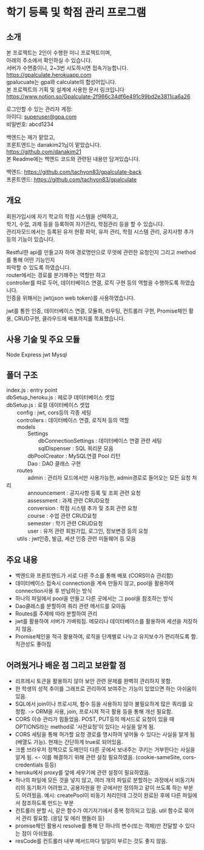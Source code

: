 # 학기 등록 및 학점 관리 프로그램
   
   
## 소개
  
본 프로젝트는 2인이 수행한 미니 프로젝트이며,   
아래의 주소에서 확인하실 수 있습니다.  
서버가 수면중이니, 2~3번 시도하시면 접속가능합니다.  
https://gpalculate.herokuapp.com   
gpalucuate는 gpa와 calculate의 합성어입니다.   
본 프로젝트의 기획 및 설계에 사용한 문서 링크입니다   
https://www.notion.so/Gpalculate-2f966c34df6e491c99bd2e3811ca6a26   

로그인할 수 있는 관리자 계정:   
아이디: superuser@gpa.com   
비밀번호: abcd1234   
  
백엔드는 제가 맡았고,  
프론트엔드는 danakim21님이 맡았습니다.  
https://github.com/danakim21  
본 Readme에는 백엔드 코드와 관련된 내용만 담겨있습니다.  
    
백엔드: https://github.com/tachyon83/gpalculate-back   
프론트엔드: https://github.com/tachyon83/gpalculate   
   
     
        
## 개요
   
회원가입시에 자기 학교의 학점 시스템을 선택하고,    
학기, 수업, 과제 등을 등록하여 자기관리, 학점관리 등을 할 수 있습니다.   
관리자모드에서는 등록된 유저 현황 파악, 유저 관리, 학점 시스템 관리, 공지사항 추가 등의 기능이 있습니다.   
   
Restful한 api를 만들고자 하여 경로명만으로 무엇에 관련한 요청인지 그리고 method를 통해 어떤 기능인지   
파악할 수 있도록 하였습니다.   
router에서는 경로를 분기해주는 역할만 하고   
controller를 따로 두어, 데이터베이스 연결, 로직 구현 등의 역할을 수행하도록 하였습니다.   
인증을 위해서는 jwt(json web token)를 사용하였습니다. 

jwt를 통한 인증, 데이터베이스 연결, 모듈화, 라우팅, 컨트롤러 구현, Promise체인 활용, CRUD구현, 클라우드에 배포까지를 목표했습니다.  
  
  
  
## 사용 기술 및 주요 모듈
  
Node Express jwt Mysql
  
   
      
## 폴더 구조
  
index.js : entry point   
dbSetup_heroku.js : 헤로쿠 데이터베이스 셋업   
dbSetup.js : 로컬 데이터베이스 셋업   
&emsp;&emsp;config : jwt, cors등의 각종 세팅   
&emsp;&emsp;controllers : 데이터베이스 연결, 로직처 등의 역할   
&emsp;&emsp;models   
&emsp;&emsp;&emsp;&emsp;Settings   
&emsp;&emsp;&emsp;&emsp;&emsp;&emsp;dbConnectionSettings : 데이터베이스 연결 관련 세팅   
&emsp;&emsp;&emsp;&emsp;&emsp;&emsp;sqlDispenser : SQL 쿼리문 모음   
&emsp;&emsp;&emsp;&emsp;dbPoolCreator : MySQL연결 Pool 리턴   
&emsp;&emsp;&emsp;&emsp;Dao : DAO 클래스 구현   
&emsp;&emsp;routes   
&emsp;&emsp;&emsp;&emsp;admin : 관리자 모드에서만 사용가능한, admin경로로 들어오는 모든 요청 처리   
&emsp;&emsp;&emsp;&emsp;announcement : 공지사항 등록 및 조회 관련 요청   
&emsp;&emsp;&emsp;&emsp;assessment : 과제 관련 CRUD요청   
&emsp;&emsp;&emsp;&emsp;conversion : 학점 시스템 추가 및 조회 관련 요청      
&emsp;&emsp;&emsp;&emsp;course : 수업 관련 CRUD요청   
&emsp;&emsp;&emsp;&emsp;semester : 학기 관련 CRUD요청   
&emsp;&emsp;&emsp;&emsp;user : 유저 관련 회원가입, 로그인, 정보변경 등의 요청   
&emsp;&emsp;utils : jwt인증, 발급, 세션 인증 관련 미들웨어 등 모음   
   
   
   
## 주요 내용
  
- 백엔드와 프론트엔드가 서로 다른 주소를 통해 배포 (CORS이슈 관리함)  
- 데이터베이스 접속시 connection을 계속 만들지 않고, pool을 활용하여 connection사용 후 반납하는 방식   
- 하나의 파일에서 pool을 만들고 다른 곳에서는 그 pool을 참조하는 방식   
- Dao클래스를 분할하여 쿼리 관련 메서드를 모아둠   
- Routes를 주제에 따라 분할하여 관리   
- jwt를 활용하여 서버가 가벼워짐. 메모리나 데이터베이스를 활용하여 세션을 저장하지 않음.   
- Promise체인을 적극 활용하여, 로직을 단계별로 나누고 유지보수가 편리하도록 함. 직관성도 좋아짐   
  
        
        
## 어려웠거나 배운 점 그리고 보완할 점
   
- 리프레시 토큰을 활용하지 않아 보안 관련 문제를 완벽히 관리하지 못함.   
- 한 학생의 성적 추이를 그래프로 관리하여 보여주는 기능이 있었으면 하는 아쉬움이 있음.   
- SQL에서 join이나 프로시져, 함수 등을 사용하지 않아 불필요하게 많은 쿼리를 요청함. -> ORM을 사용, join, 프로시져 적극 활용 등을 통해 개선 필요함.    
- CORS 이슈 관리가 힘들었음. POST, PUT등의 메서드로 요청이 있을 때 OPTIONS라는 method로 '사전요청'이 있다는 사실을 알게 됨.
- CORS 세팅을 통해 허가할 요청 경로를 명시하여 넣어둘 수 있다는 사실을 알게 됨 (배열도 가능). 현재는 간단하게 true로 되어있음.
- 크롬 브라우저 정책으로 도메인이 다른 곳에서 보내주는 쿠키는 거부한다는 사실을 알게 됨. <- 이를 해결하기 위해 관련 설정 필요하였음.
  (cookie-sameSite, cors-credentials 등등)
- heroku에서 proxy를 앞에 세우기에 관련 설정이 필요하였음.
- 하나의 파일에 모든 것을 넣지 않고, 여러 개의 파일로 분할하는 과정에서 비동기처리의 동기화가 어려웠고,
  공용자원을 한 곳에서만 정의하고 같이 쓰도록 하는 부분도 어려웠음.
  예시: createPool이 비동기 처리인데 그것이 완료된 후에 다른 파일에서 참조하도록 만드는 부분   
- 컨트롤러 분할 시, 같은 함수가 여기저기에서 중복 정의되고 있음. util 함수로 묶어서 관리 필요함. (응답 및 에러 핸들러 등)   
- promise체인 활용시 resolve를 통해 단 하나의 변수(또는 객체)만 전달할 수 있다는 점이 아쉬웠음.   
- resCode를 컨트롤러 내부 메서드마다 일일이 부르는 것도 좋지 않음.   
   
      
         
         
